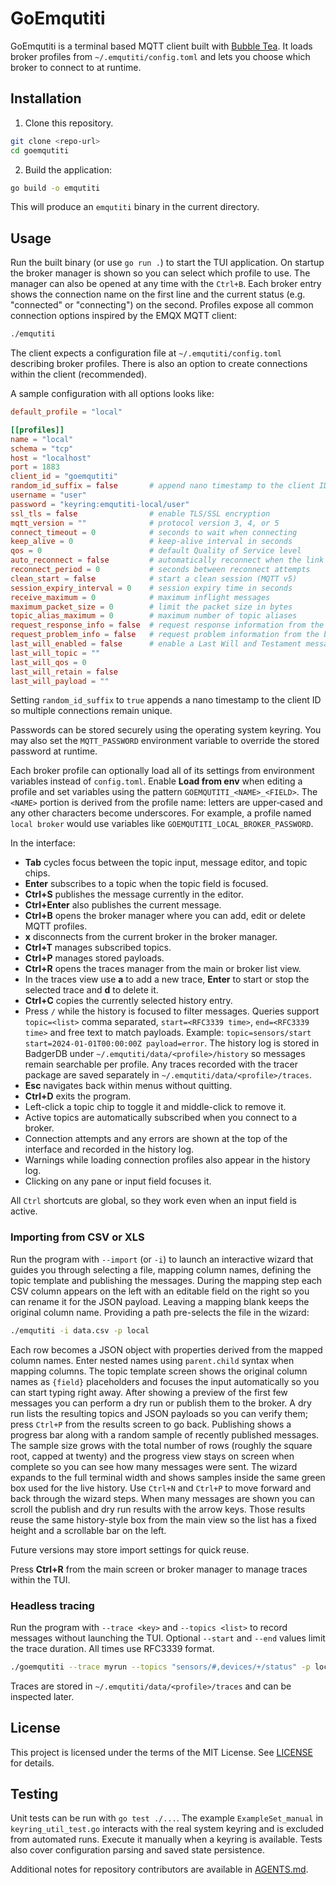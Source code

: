 # GoEmqutiti

GoEmqutiti is a terminal based MQTT client built with [Bubble Tea](https://github.com/charmbracelet/bubbletea). It loads broker profiles from `~/.emqutiti/config.toml` and lets you choose which broker to connect to at runtime.

## Installation

1. Clone this repository.

```bash
git clone <repo-url>
cd goemqutiti
```

2. Build the application:

```bash
go build -o emqutiti
```

This will produce an `emqutiti` binary in the current directory.

## Usage

Run the built binary (or use `go run .`) to start the TUI application. On startup the broker manager is shown so you can select which profile to use. The manager can also be opened at any time with the `Ctrl+B`. Each broker entry shows the connection name on the first line and the current status (e.g. "connected" or "connecting") on the second. Profiles expose all common connection options inspired by the EMQX MQTT client:

```bash
./emqutiti
```

The client expects a configuration file at `~/.emqutiti/config.toml` describing broker profiles. 
There is also an option to create connections within the client (recommended).

A sample configuration with all options looks like:

```toml
default_profile = "local"

[[profiles]]
name = "local"
schema = "tcp"
host = "localhost"
port = 1883
client_id = "goemqutiti"
random_id_suffix = false       # append nano timestamp to the client ID
username = "user"
password = "keyring:emqutiti-local/user"
ssl_tls = false                # enable TLS/SSL encryption
mqtt_version = ""              # protocol version 3, 4, or 5
connect_timeout = 0            # seconds to wait when connecting
keep_alive = 0                 # keep-alive interval in seconds
qos = 0                        # default Quality of Service level
auto_reconnect = false         # automatically reconnect when the link drops
reconnect_period = 0           # seconds between reconnect attempts
clean_start = false            # start a clean session (MQTT v5)
session_expiry_interval = 0    # session expiry time in seconds
receive_maximum = 0            # maximum inflight messages
maximum_packet_size = 0        # limit the packet size in bytes
topic_alias_maximum = 0        # maximum number of topic aliases
request_response_info = false  # request response information from the broker
request_problem_info = false   # request problem information from the broker
last_will_enabled = false      # enable a Last Will and Testament message
last_will_topic = ""
last_will_qos = 0
last_will_retain = false
last_will_payload = ""
```

Setting `random_id_suffix` to `true` appends a nano timestamp to the client ID
so multiple connections remain unique.

Passwords can be stored securely using the operating system keyring. You may also set the `MQTT_PASSWORD` environment variable to override the stored password at runtime.

Each broker profile can optionally load all of its settings from environment variables instead of `config.toml`. Enable **Load from env** when editing a profile and set variables using the pattern `GOEMQUTITI_<NAME>_<FIELD>`. The `<NAME>` portion is derived from the profile name: letters are upper‑cased and any other characters become underscores. For example, a profile named `local broker` would use variables like `GOEMQUTITI_LOCAL_BROKER_PASSWORD`.

In the interface:

- **Tab** cycles focus between the topic input, message editor, and topic chips.
- **Enter** subscribes to a topic when the topic field is focused.
- **Ctrl+S** publishes the message currently in the editor.
- **Ctrl+Enter** also publishes the current message.
- **Ctrl+B** opens the broker manager where you can add, edit or delete MQTT profiles.
- **x** disconnects from the current broker in the broker manager.
- **Ctrl+T** manages subscribed topics.
- **Ctrl+P** manages stored payloads.
 - **Ctrl+R** opens the traces manager from the main or broker list view.
- In the traces view use **a** to add a new trace, **Enter** to start or stop
  the selected trace and **d** to delete it.
- **Ctrl+C** copies the currently selected history entry.
- Press `/` while the history is focused to filter messages. Queries support
  `topic=<list>` comma separated, `start=<RFC3339 time>`, `end=<RFC3339 time>`
  and free text to match payloads. Example:
  `topic=sensors/start start=2024-01-01T00:00:00Z payload=error`.
  The history log is stored in BadgerDB under
  `~/.emqutiti/data/<profile>/history` so messages remain searchable per profile.
  Any traces recorded with the tracer package are saved separately in
  `~/.emqutiti/data/<profile>/traces`.
- **Esc** navigates back within menus without quitting.
- **Ctrl+D** exits the program.
- Left-click a topic chip to toggle it and middle-click to remove it.
- Active topics are automatically subscribed when you connect to a broker.
- Connection attempts and any errors are shown at the top of the interface and recorded in the history log.
- Warnings while loading connection profiles also appear in the history log.
- Clicking on any pane or input field focuses it.

All `Ctrl` shortcuts are global, so they work even when an input field is active.

### Importing from CSV or XLS

Run the program with `--import` (or `-i`) to launch an interactive wizard that guides you
through selecting a file, mapping column names, defining the topic template and
publishing the messages. During the mapping step each CSV column appears on the
left with an editable field on the right so you can rename it for the JSON
payload. Leaving a mapping blank keeps the original column name. Providing a
path pre-selects the file in the wizard:

```bash
./emqutiti -i data.csv -p local
```

Each row becomes a JSON object with properties derived from the mapped column
names. Enter nested names using `parent.child` syntax when mapping columns.
The topic template screen shows the original column names as `{field}`
placeholders and focuses the input automatically so you can start typing right
away.
After showing a preview of the first few messages you can perform a dry run or
publish them to the broker. A dry run lists the resulting topics and JSON
payloads so you can verify them; press `Ctrl+P` from the results screen to go
back. Publishing shows a progress bar along with a random sample of recently
published messages. The sample size grows with the total number of rows
(roughly the square root, capped at twenty) and the progress view stays on
screen when complete so you can see how many messages were sent. The wizard
expands to the full terminal width and shows samples inside the same green box
used for the live history. Use `Ctrl+N` and `Ctrl+P` to move forward and back
through the wizard steps. When many messages are shown you can scroll the
publish and dry run results with the arrow keys. Those results reuse the same
history-style box from the main view so the list has a fixed height and a
scrollable bar on the left.

Future versions may store import settings for quick reuse.

Press **Ctrl+R** from the main screen or broker manager to manage traces within the TUI.

### Headless tracing

Run the program with `--trace <key>` and `--topics <list>` to record messages
without launching the TUI. Optional `--start` and `--end` values limit the trace
duration. All times use RFC3339 format.

```bash
./goemqutiti --trace myrun --topics "sensors/#,devices/+/status" -p local --start 2024-01-01T00:00:00Z --end 2024-01-01T01:00:00Z
```

Traces are stored in `~/.emqutiti/data/<profile>/traces` and can be inspected
later.

## License

This project is licensed under the terms of the MIT License. See [LICENSE](LICENSE) for details.

## Testing

Unit tests can be run with `go test ./...`. The example `ExampleSet_manual` in
`keyring_util_test.go` interacts with the real system keyring and is excluded
from automated runs. Execute it manually when a keyring is available.
Tests also cover configuration parsing and saved state persistence.

Additional notes for repository contributors are available in [AGENTS.md](AGENTS.md).
